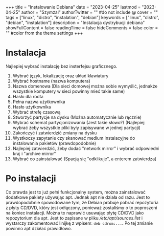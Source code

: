 +++
title = "Instalowanie Debiana"
date = "2023-04-25"
lastmod = "2023-04-25"
author = "Szymzal"
authorTwitter = "" #do not include @
cover = ""
tags = ["linux", "distro", "instalation", "debian"]
keywords = ["linux", "distro", "debian", "instalation"]
description = "Instalacja dystrybucji debiana"
showFullContent = false
readingTime = false
hideComments = false
color = "" #color from the theme settings
+++
# Instalacja
Najlepiej wybrać instalację bez insterfejsu graficznego.

1. Wybrać język, lokalizację oraz układ klawiatury
2. Wybrać hostname (nazwa komputera)
3. Nazwa domenowa (Dla sieci domowej można sobie wymyślić, jednakże wszystkie komputery w sieci powinny mieć takie same)
4. Hasło dla roota
5. Pełna nazwa użytkownika
6. Hasło użytkownika
7. Wybrać strefę czasową
8. Stworzyć partycje na dysku (Można automatycznie lub ręcznie)
9. Wybrać schemat partycjonizowania (Jest takie słowo?) (Najlepiej wybrać żeby wszystkie pliki były zapisywane w jednej partycji)
10. Zakończyć i zatwierdzić zmiany na dysku
11. Wystkoczy zapytanie czy skanować medium instalacyjne do instalowania pakietów (prawdopodobnie)
12. Najlepiej zatwierdzić, żeby dodać "network mirror" i wybrać odpowiedni kraj i "archive mirror"
13. Wybrać co zainstalować (Spacją się "odklikuje", a enterem zatwierdza)

# Po instalacji
Co prawda jest to już pełni funkcjonalny system, można zainstalować dodatkowe pakiety używając apt.
Jednak apt nie działa od razu.
Jest to prawdopodobnie spowodowane tym, że Debian próbuje pobrać repozytoria z płyty CD/DVD, który jest odłączony, ponieważ zostaliśmy o to poproszeni na koniec instalacji.
Można to naprawić usuwając płytę CD/DVD jako repozytorium dla apt.
Jest to zapisane w pliku */etc/apt/sources.list* i wystarczy zakomentować linijkę z wpisem:
`deb cdrom:...`.
Po tej zmianie powinno apt działać prawidłowo.
